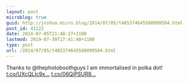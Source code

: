 ```yaml
---
layout: post
microblog: true
guid: http://joshua.micro.blog/2014/07/05/t485374645580099584.html
post_id: 41122
date: 2014-07-05T21:48:27+1100
lastmod: 2019-07-30T17:41:48+1100
type: post
url: /2014/07/05/t485374645580099584.html
---
```

Thanks to @thephotoboothguys I am immortalised in polka dot! [t.co/UXcQLlc9x...](http://t.co/UXcQLlc9xF) [t.co/06QiPSUR8...](http://t.co/06QiPSUR8v)
